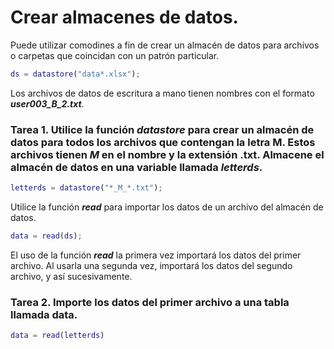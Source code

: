 # Crear almacenes de datos.

Puede utilizar comodines a fin de crear un almacén de datos para archivos o carpetas que coincidan con un patrón particular.

```MatLab
ds = datastore("data*.xlsx");
```

Los archivos de datos de escritura a mano tienen nombres con el formato ***user003_B_2.txt***.

### Tarea 1. Utilice la función *datastore* para crear un almacén de datos para todos los archivos que contengan la letra M. Estos archivos tienen _M_ en el nombre y la extensión .txt. Almacene el almacén de datos en una variable llamada *letterds*.

```MatLab
letterds = datastore("*_M_*.txt");
```

Utilice la función ***read*** para importar los datos de un archivo del almacén de datos.

```MatLab
data = read(ds);
```

El uso de la función ***read*** la primera vez importará los datos del primer archivo. Al usarla una segunda vez, importará los datos del segundo archivo, y así sucesivamente.

### Tarea 2. Importe los datos del primer archivo a una tabla llamada data.

```MatLab
data = read(letterds)
```
![]()
